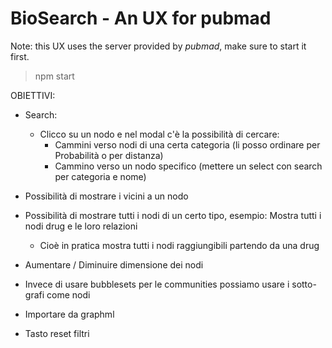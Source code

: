 # BioSearch - An UX for pubmad

Note: this UX uses the server provided by *pubmad*, make sure to start it first.

> npm start

OBIETTIVI:

- Search:
    - Clicco su un nodo e nel modal c'è la possibilità di cercare:
        - Cammini verso nodi di una certa categoria (li posso ordinare per Probabilità
           o per distanza)
        - Cammino verso un nodo specifico (mettere un select con search per categoria e nome)



- Possibilità di mostrare i vicini a un nodo

- Possibilità di mostrare tutti i nodi di un certo tipo, esempio: Mostra tutti i nodi drug e le loro relazioni
    - Cioè in pratica mostra tutti i nodi raggiungibili partendo da una drug

- Aumentare / Diminuire dimensione dei nodi

- Invece di usare bubblesets per le communities possiamo usare i sotto-grafi come nodi

- Importare da graphml

- Tasto reset filtri